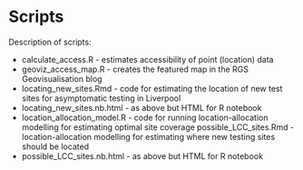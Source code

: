 # Scripts

Description of scripts:

* calculate_access.R - estimates accessibility of point (location) data
* geoviz_access_map.R - creates the featured map in the RGS Geovisualisation blog
* locating_new_sites.Rmd - code for estimating the location of new test sites for asymptomatic testing in Liverpool
* locating_new_sites.nb.html - as above but HTML for R notebook
* location_allocation_model.R - code for running location-allocation modelling for estimating optimal site coverage
possible_LCC_sites.Rmd - location-allocation modelling for estimating where new testing sites should be located
* possible_LCC_sites.nb.html - as above but HTML for R notebook
